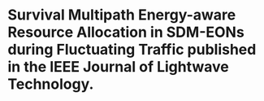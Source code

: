 # Survival Multipath Energy-aware Resource Allocation in SDM-EONs during Fluctuating Traffic published in the IEEE Journal of Lightwave Technology. 
